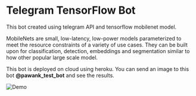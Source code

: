# Telegram TensorFlow Bot

This bot created using telegram API and tensorflow mobilenet model.

MobileNets are small, low-latency, low-power models parameterized to meet the resource constraints of a variety of use cases. They can be built upon for classification, detection, embeddings and segmentation similar to how other popular large scale model.

This bot is deployed on cloud using heroku.
You can send an image to this bot **@pawank_test_bot** and see the results.

![Demo](demo.gif)
